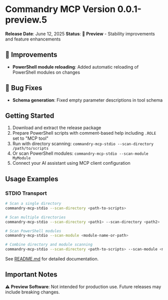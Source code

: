 # Commandry MCP Version 0.0.1-preview.5

**Release Date**: June 12, 2025
**Status**: 🚧 **Preview** - Stability improvements and feature enhancements

## 🔧 Improvements

- **PowerShell module reloading**: Added automatic reloading of PowerShell modules on changes

## 🐛 Bug Fixes

- **Schema generation**: Fixed empty parameter descriptions in tool schema

## Getting Started

1. Download and extract the release package
2. Prepare PowerShell scripts with comment-based help including `.ROLE` set to "MCP tool"
3. Run with directory scanning: `commandry-mcp-stdio --scan-directory /path/to/scripts`
4. Or scan PowerShell modules: `commandry-mcp-stdio --scan-module MyModule`
5. Connect your AI assistant using MCP client configuration

## Usage Examples

### STDIO Transport

```bash
# Scan a single directory
commandry-mcp-stdio --scan-directory <path-to-scripts>

# Scan multiple directories
commandry-mcp-stdio --scan-directory <path1> --scan-directory <path2>

# Scan PowerShell modules
commandry-mcp-stdio --scan-module <module-name-or-path>

# Combine directory and module scanning
commandry-mcp-stdio --scan-directory <path-to-scripts> --scan-module <module-name-or-path>
```

See [README.md](README.md) for detailed documentation.

## Important Notes

⚠️ **Preview Software**: Not intended for production use. Future releases may include breaking changes.